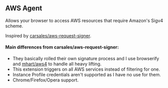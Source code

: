 ## AWS Agent
Allows your browser to access AWS resources that require Amazon's Sigv4 scheme.

Inspired by [carsales/aws-request-signer](https://github.com/carsales/aws-request-signer).

#### Main differences from carsales/aws-request-signer:

- They basically rolled their own signature process and I use browserify and [mhart/aws4](https://github.com/mhart/aws4) to handle all heavy lifting.
- This extension triggers on all AWS services instead of filtering for one.
- Instance Profile credentials aren't supported as I have no use for them.
- Chrome/Firefox/Opera support.
